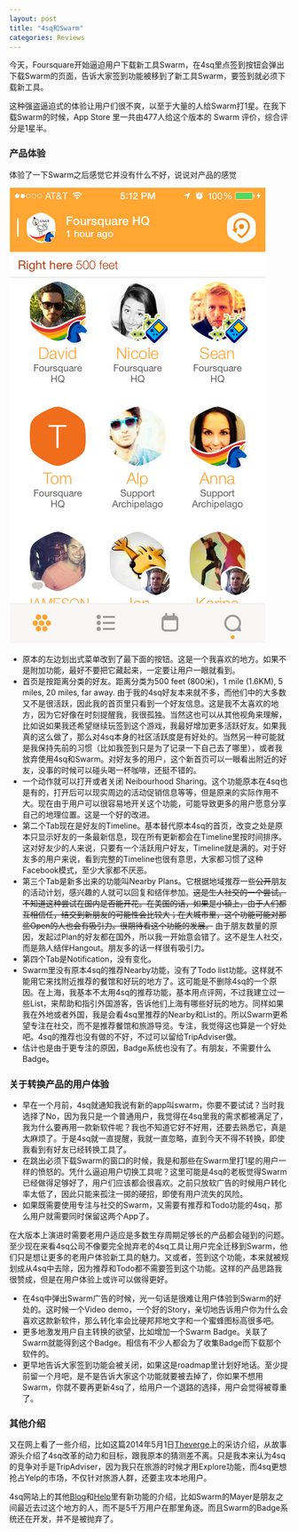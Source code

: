 ```yaml
---
layout: post
title: "4sq和Swarm"
categories: Reviews
---
```

今天，Foursquare开始逼迫用户下载新工具Swarm，在4sq里点签到按钮会弹出下载Swarm的页面，告诉大家签到功能被移到了新工具Swarm，要签到就必须下载新工具。

这种强盗逼迫式的体验让用户们很不爽，以至于大量的人给Swarm打1星。在我下载Swarm的时候，App Store 里一共由477人给这个版本的 Swarm 评价，综合评分是1星半。

### 产品体验 ###

体验了一下Swarm之后感觉它并没有什么不好，说说对产品的感觉

![](/images/20140721_swarm.png "Swarm App Example")

- 原本的左边划出式菜单改到了最下面的按钮。这是一个我喜欢的地方。如果不是附加功能，最好不要把它藏起来，一定要让用户一眼就看到。
- 首页是按距离分类的好友。距离分类为500 feet (800米)，1 mile (1.6KM), 5 miles, 20 miles, far away. 由于我的4sq好友本来就不多，而他们中的大多数又不是很活跃，因此我的首页里只看到一个好友信息。这是我不太喜欢的地方，因为它好像在时刻提醒我，我很孤独。当然这也可以从其他视角来理解，比如说如果我还希望继续玩签到这个游戏，我最好增加更多活跃好友。如果我真的这么做了，那么对4sq本身的社区活跃度是有好处的。当然另一种可能就是我保持先前的习惯（比如我签到只是为了记录一下自己去了哪里），或者我放弃使用4sq和Swarm。对好友多的用户，这个新首页可以一眼看出附近的好友，没事的时候可以碰头喝一杯咖啡，还挺不错的。
- 一个动作就可以打开或者关闭 Neibourhood Sharing。这个功能原本在4sq也是有的，打开后可以现实周边的活动促销信息等等，但是原来的实际作用不大。现在由于用户可以很容易地开关这个功能，可能导致更多的用户愿意分享自己的地理位置。这是一个好的改进。
- 第二个Tab现在是好友的Timeline。基本替代原本4sq的首页，改变之处是原本只显示好友的一条最新信息，现在所有更新都会在Timeline里按时间排序。这对好友少的人来说，只要有一个活跃用户好友，Timeline就是满的。对于好友多的用户来说，看到完整的Timeline也很有意思，大家都习惯了这种Facebook模式，至少大家都不厌恶。
- 第三个Tab是新多出来的功能叫Nearby Plans。它根据地域推荐一些~~公开~~朋友的活动计划，感兴趣的人就可以回复和结伴参加。~~这是生人社交的一个尝试。不知道这种尝试在国内是否能开花。在美国的话，如果是小镇上，由于人们都互相信任，结交到新朋友的可能性会比较大；在大城市里，这个功能可能对那些Open的人也会有吸引力。很期待看这个功能的发展。~~ 由于朋友数量的原因，发起过Plan的好友都在国外，所以我一开始意会错了。这不是生人社交，而是熟人结伴Hangout。朋友多的话一样很有吸引力。
- 第四个Tab是Notification，没有变化。
- Swarm里没有原本4sq的推荐Nearby功能，没有了Todo list功能。这样就不能用它来找附近推荐的餐馆和好玩的地方了。这可能是不删除4sq的一个原因。在上海，我基本不太用4sq的推荐功能，基本用点评网，不过我建立过一些List，来帮助和指引外国游客，告诉他们上海有哪些好玩的地方。同样如果我在外地或者外国，我是会看4sq里推荐的Nearby和List的。所以Swarm更希望专注在社交，而不是推荐餐馆和旅游导览。专注，我觉得这也算是一个好处吧。4sq的推荐也没有做的不好，不过可以留给TripAdviser做。
- 估计也是由于更专注的原因，Badge系统也没有了。有朋友，不需要什么Badge。

### 关于转换产品的用户体验 ###

- 早在一个月前，4sq就通知我说有新的app叫swarm，你要不要试试？当时我选择了No，因为我只是一个普通用户，我觉得在4sq里我的需求都被满足了，我为什么要再用一款新软件呢？我也不知道它好不好用，还要去熟悉它，真是太麻烦了。于是4sq就一直提醒，我就一直忽略，直到今天不得不转换，即使我看到有好友已经转换工具了。
- 在跳出必须下载Swarm的窗口的时候，我是和那些在Swarm里打1星的用户一样的愤怒的。凭什么逼迫用户切换工具呢？这里可能是4sq的老板觉得Swarm已经做得足够好了，用户们应该都会很喜欢。之前只放软广告的时候用户转化率太低了，因此只能来孤注一掷的硬招，即使有用户流失的风险。
- 如果既需要使用专注与社交的Swarm，又需要有推荐和Todo功能的4sq，那么用户就需要同时保留这两个App了。

在大版本上演进时需要老用户适应是多数生存周期足够长的产品都会碰到的问题。至少现在来看4sq公司不像要完全抛弃老的4sq工具让用户完全迁移到Swarm，他们只是想让更多的老用户体验新工具的魅力。又或者，签到这个功能，本来就被规划成从4sq中去除，因为推荐和Todo都不需要签到这个功能。这样的产品思路我很赞成，但是在用户体验上或许可以做得更好。

- 在4sq中弹出Swarm广告的时候，光一句话是很难让用户体验到Swarm的好处的。这时候一个Video demo，一个好的Story，亲切地告诉用户你为什么会喜欢这款新软件，那么转化率会比硬邦邦地文字和一个蜜蜂图标高很多吧。
- 更多地激发用户自主转换的欲望，比如增加一个Swarm Badge。关联了Swarm就能得到这个Badge。相信有不少人都会为了收集Badge而下载那个软件的。
- 更早地告诉大家签到功能会被关闭，如果这是roadmap里计划好地话。至少提前留一个月吧，是不是告诉大家这个功能就要被去掉了，你如果不想用Swarm，你就不要再更新4sq了，给用户一个退路的选择，用户会觉得被尊重了。

### 其他介绍 ###
又在网上看了一些介绍，比如这篇2014年5月1日[Theverge][theverge]上的采访介绍，从故事源头介绍了4sq改革的动力和目标，跟我原本的猜测差不离。只是我本来认为4sq的竞争对手是TripAdviser，因为我只在旅游的时候才用Explore功能，而4sq更想抢占Yelp的市场，不仅针对旅游人群，还要主攻本地用户。

4sq网站上的其他[Blog][4sqblog]和[Help][swarmhelp]里有新功能的介绍，比如Swarm的Mayer是朋友之间最近去过这个地方的人，而不是5千万用户在那里角逐。而且Swarm的Badge系统还在开发，并不是被抛弃了。

[theverge]: http://www.theverge.com/2014/5/1/5666062/foursquare-swarm-new-app
[4sqblog]: http://blog.foursquare.com/post/85232472353/mayorships-and-more-how-swarm-is-going-to-make-your
[swarmhelp]: https://support.foursquare.com/hc/en-us/articles/201908440-Swarm-by-Foursquare